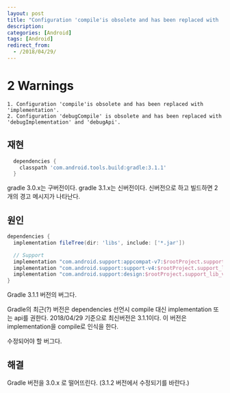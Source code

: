 ```yaml
---
layout: post
title: "Configuration 'compile'is obsolete and has been replaced with 'implementation'."
description: 
categories: [Android]
tags: [Android]
redirect_from:
  - /2018/04/29/
---
```


# 2 Warnings

```
1. Configuration 'compile'is obsolete and has been replaced with 'implementation'.
2. Configuration 'debugCompile' is obsolete and has been replaced with 'debugImplementation' and 'debugApi'.	
```

## 재현

```groovy
  dependencies {
    classpath 'com.android.tools.build:gradle:3.1.1'
  }
```

gradle 3.0.x는 구버전이다. gradle 3.1.x는 신버전이다. 신버전으로 하고 빌드하면 2개의 경고 메시지가 나타난다.

## 원인

```groovy
dependencies {
  implementation fileTree(dir: 'libs', include: ['*.jar'])

  // Support
  implementation "com.android.support:appcompat-v7:$rootProject.support_lib_version"
  implementation "com.android.support:support-v4:$rootProject.support_lib_version"
  implementation "com.android.support:design:$rootProject.support_lib_version"
}
```

Gradle 3.1.1 버전의 버그다. 

Gradle의 최근(?) 버전은 dependencies 선언시 compile 대신 implementation 또는 api를 권한다. 2018/04/29 기준으로 최신버전은 3.1.1이다. 이 버전은 implementation을 compile로 인식을 한다.

수정되어야 할 버그다.

## 해결

Gradle 버전을 3.0.x 로 떨어뜨린다. (3.1.2 버전에서 수정되기를 바란다.)